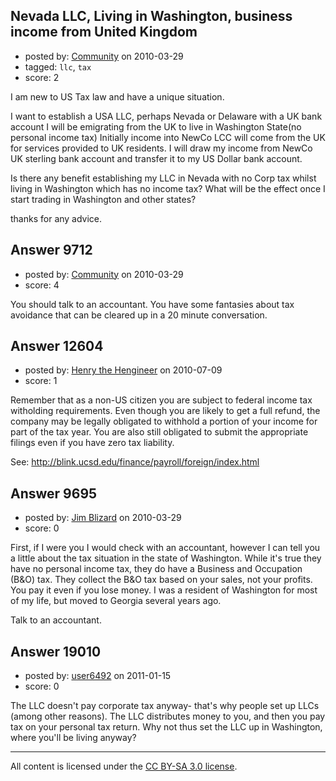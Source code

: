 ## Nevada LLC, Living in Washington, business income from United Kingdom

- posted by: [Community](https://stackexchange.com/users/-1/-1-community) on 2010-03-29
- tagged: `llc`, `tax`
- score: 2

I am new to US Tax law and have a unique situation.

I want to establish a USA LLC, perhaps Nevada or Delaware with a UK bank account
I will be emigrating from the UK to live in Washington State(no personal income tax)
Initially income into NewCo LCC will come from the UK for services provided to UK residents.
I will draw my income from NewCo UK sterling bank account and transfer it to my US Dollar bank account.

Is there any benefit establishing my LLC in Nevada with no Corp tax whilst living in Washington which has no income tax? What will be the effect once I start trading in Washington and other states?

thanks for any advice.


## Answer 9712

- posted by: [Community](https://stackexchange.com/users/-1/-1-community) on 2010-03-29
- score: 4

You should talk to an accountant. You have some fantasies about tax avoidance that can be cleared up in a 20 minute conversation.


## Answer 12604

- posted by: [Henry the Hengineer](https://stackexchange.com/users/-1/1692-henry-the-hengineer) on 2010-07-09
- score: 1

Remember that as a non-US citizen you are subject to federal income tax witholding requirements. Even though you are likely to get a full refund, the company may be legally obligated to withhold a portion of your income for part of the tax year. You are also still obligated to submit the appropriate filings even if you have zero tax liability. 

See: http://blink.ucsd.edu/finance/payroll/foreign/index.html


## Answer 9695

- posted by: [Jim Blizard](https://stackexchange.com/users/-1/1309-jim-blizard) on 2010-03-29
- score: 0

First, if I were you I would check with an accountant, however I can tell you a little about the tax situation in the state of Washington. While it's true they have no personal income tax, they do have a Business and Occupation (B&O) tax. They collect the B&O tax based on your sales, not your profits. You pay it even if you lose money. I was a resident of Washington for most of my life, but moved to Georgia several years ago. 

Talk to an accountant.


## Answer 19010

- posted by: [user6492](https://stackexchange.com/users/-1/6492-user6492) on 2011-01-15
- score: 0

The LLC doesn't pay corporate tax anyway- that's why people set up LLCs (among other reasons).  The LLC distributes money to you, and then you pay tax on your personal tax return.  Why not thus set the LLC up in Washington, where you'll be living anyway?



---

All content is licensed under the [CC BY-SA 3.0 license](https://creativecommons.org/licenses/by-sa/3.0/).
